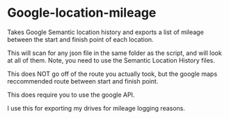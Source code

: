 # Google-location-mileage
Takes Google Semantic location history and exports a list of mileage between the start and finish point of each location. 

This will scan for any json file in the same folder as the script, and will look at all of them. 
Note, you need to use the Semantic Location History files. 

This does NOT go off of the route you actually took, but the google maps reccommended route between start and finish point. 

This does require you to use the google API. 

I use this for exporting my drives for mileage logging reasons. 

